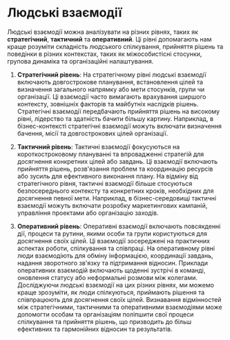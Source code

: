 # Людські взаємодії
Людські взаємодії можна аналізувати на різних рівнях, таких як **стратегічний**, **тактичний** та **оперативний**. Ці рівні допомагають нам краще розуміти складність людського спілкування, прийняття рішень та поведінки в різних контекстах, таких як міжособистісні стосунки, групова динаміка та організаційні налаштування.

1. **Стратегічний рівень**:
На стратегічному рівні людські взаємодії включають довгострокове планування, встановлення цілей та визначення загального напрямку або мети стосунків, групи чи організації. Ці взаємодії часто вимагають врахування ширшого контексту, зовнішніх факторів та майбутніх наслідків рішень. Стратегічні взаємодії передбачають прийняття рішень на високому рівні, лідерство та здатність бачити більшу картину. Наприклад, в бізнес-контексті стратегічні взаємодії можуть включати визначення бачення, місії та довгострокових цілей організації.

2. **Тактичний рівень**:
Тактичні взаємодії фокусуються на короткостроковому плануванні та впровадженні стратегій для досягнення конкретних цілей або завдань. Ці взаємодії включають прийняття рішень, розв'язання проблем та координацію ресурсів або зусиль для ефективного виконання плану. На відміну від стратегічного рівня, тактичні взаємодії більше стосуються безпосереднього контексту та конкретних кроків, необхідних для досягнення певної мети. Наприклад, в бізнес-середовищі тактичні взаємодії можуть включати розробку маркетингових кампаній, управління проектами або організацію заходів.

3. **Оперативний рівень**:
Оперативні взаємодії включають повсякденні дії, процеси та рутини, якими особи та групи користуються для досягнення своїх цілей. Ці взаємодії зосереджені на практичних аспектах роботи, спілкування та співпраці. На оперативному рівні люди взаємодіють для обміну інформацією, координації завдань, надання зворотного зв'язку та підтримання відносин. Приклади оперативних взаємодій включають щоденні зустрічі в команді, оновлення статусу або неформальні розмови між колегами.
Досліджуючи людські взаємодії на цих різних рівнях, ми можемо краще зрозуміти, як люди спілкуються, приймають рішення та співпрацюють для досягнення своїх цілей. Визнавання відмінностей між стратегічними, тактичними та оперативними взаємодіями може допомогти особам та організаціям поліпшити свої процеси спілкування та прийняття рішень, що призводить до більш ефективних та гармонійних відносин та результатів.
